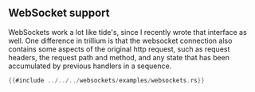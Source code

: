 ## WebSocket support

WebSockets work a lot like tide's, since I recently wrote that
interface as well. One difference in trillium is that the websocket
connection also contains some aspects of the original http request,
such as request headers, the request path and method, and any state
that has been accumulated by previous handlers in a sequence.

```rust
{{#include ../../../websockets/examples/websockets.rs}}
```


